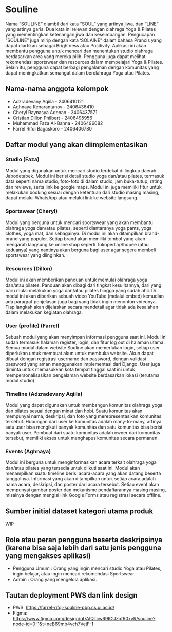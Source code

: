 # Souline
Nama “SOULINE” diambil dari kata “SOUL” yang artinya jiwa, dan “LINE” yang artinya garis. Dua kata ini relevan dengan olahraga Yoga & Pilates yang mementingkan ketenangan jiwa dan keseimbangan. Pengucapan “SOULINE” juga mirip dengan kata ‘SOLAINE” dalam bahasa Prancis yang dapat diartikan sebagai Brightness atau Positivity. Aplikasi ini akan membantu pengguna untuk mencari dan menentukan studio olahraga berdasarkan area yang mereka pilih. Pengguna juga dapat melihat rekomendasi sportswear dan resources dalam mempelajari Yoga & Pilates. Selain itu, pengguna dapat berbagi pengalaman dengan komunitas yang dapat meningkatkan semangat dalam berolahraga Yoga atau Pilates. 

## Nama-nama anggota kelompok
- Adzradevany Aqiila - 2406410121
- Aghnaya Kenarantanov - 2406436410
- Cheryl Raynasya Adenan - 2406437571
- Cristian Dillon Philbert - 2406495956
- Muhammad Faza Al-Banna - 2406496082
- Farrel Rifqi Bagaskoro - 2406406780

## Daftar modul yang akan diimplementasikan
### Studio (Faza)
Modul yang digunakan untuk mencari studio terdekat di lingkup daerah Jabodetabek. Modul ini berisi detail studio yoga dan/atau pilates, termasuk data seperti nama studio, foto-foto di dalam studio, jam buka-tutup, rating dan reviews, serta link ke google maps. Modul ini juga memiliki fitur untuk melakukan booking sesuai dengan ketentuan dari studio masing masing, dapat melalui WhatsApp atau melalui link ke website langsung.
### Sportswear (Cheryl)
Modul yang berguna untuk mencari sportswear yang akan membantu olahraga yoga dan/atau pilates, seperti diantaranya yoga pants, yoga clothes, yoga mat, dan sebagainya. Di modul ini akan ditampilkan brand-brand yang populer. Setiap brand akan memiliki tombol yang akan mengarah langsung ke online shop seperti Tokopedia/Shopee (atau keduanya) yang nantinya akan berguna bagi user agar segera membeli sportswear yang diinginkan.
### Resources (Dillon)
Modul ini akan memberikan panduan untuk memulai olahraga yoga dan/atau pilates. Panduan akan dibagi dari tingkat kesulitannya, dari yang baru mulai melakukan yoga dan/atau pilates hingga yang sudah ahli. Di modul ini akan diberikan sebuah video YouTube (melalui embed) kemudian ada paragraf penjelasan juga bagi yang tidak ingin menonton videonya. Tiap langkah akan dijelaskan secara mendetail agar tidak ada kesalahan dalam melakukan kegiatan olahraga.
### User (profile) (Farrel)
Sebuah modul yang akan menyimpan informasi pengguna saat ini. Modul ini sudah termasuk halaman register, login, dan fitur log out di halaman utama. Semua modul dalam website Souline akan memerlukan login, setiap user diperlukan untuk membuat akun untuk membuka website. Akun dapat dibuat dengan registrasi username dan password, dengan validasi password yang aman menggunakan implementasi dari Django. User juga diminta untuk memasukkan kota tempat tinggal saat ini untuk mempersonalisasikan pengalaman website berdasarkan lokasi (terutama modul studio).
### Timeline (Adzradevany Aqiila)
Modul yang dapat digunakan untuk membangun komunitas olahraga yoga dan pilates sesuai dengan minat dan hobi. Suatu komunitas akan mempunyai nama, deskripsi, dan foto yang merepresentasikan komunitas tersebut. Hubungan dari user ke komunitas adalah many-to-many, artinya satu user bisa mengikuti banyak komunitas dan satu komunitas bisa berisi banyak user. Pembuat dari suatu komunitas adalah owner dari komunitas tersebut, memiliki akses untuk menghapus komunitas secara permanen.
### Events (Aghnaya)
Modul ini berguna untuk menginformasikan acara terkait olahraga yoga dan/atau pilates yang tersedia untuk diikuti saat ini. Modul akan menampilkan suatu timeline berisi acara-acara yang akan datang beserta tanggalnya. Informasi yang akan ditampilkan untuk setiap acara adalah nama acara, deskripsi, dan poster dari acara tersebut. Setiap event akan mempunyai gambar poster dan mekanisme pendaftarannya masing masing, misalnya dengan mengisi link Google Forms atau registrasi secara offline.

## Sumber initial dataset kategori utama produk
WIP

## Role atau peran pengguna beserta deskripsinya (karena bisa saja lebih dari satu jenis pengguna yang mengakses aplikasi)
- Pengguna Umum : Orang yang ingin mencari studio Yoga atau Pilates, ingin belajar, atau ingin mencari rekomendasi Sportswear.
- Admin : Orang yang mengelola aplikasi.

## Tautan deployment PWS dan link design
- PWS: https://farrel-rifqi-souline-pbp.cs.ui.ac.id/
- Figma: https://www.figma.com/design/ql7AIQTcw69ICUzbf60xvR/souline?node-id=0-1&t=neB69mb4vch7VejF-1
